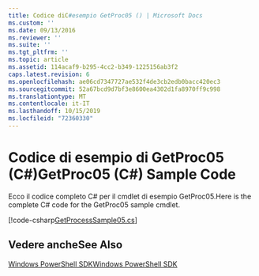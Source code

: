 ```yaml
---
title: Codice diC#esempio GetProc05 () | Microsoft Docs
ms.custom: ''
ms.date: 09/13/2016
ms.reviewer: ''
ms.suite: ''
ms.tgt_pltfrm: ''
ms.topic: article
ms.assetid: 114acaf9-b295-4cc2-b349-1225156ab3f2
caps.latest.revision: 6
ms.openlocfilehash: ae06cd7347727ae532f4de3cb2edb0bacc420ec3
ms.sourcegitcommit: 52a67bcd9d7bf3e8600ea4302d1fa8970ff9c998
ms.translationtype: MT
ms.contentlocale: it-IT
ms.lasthandoff: 10/15/2019
ms.locfileid: "72360330"
---
```

# <a name="getproc05-c-sample-code"></a><span data-ttu-id="5d869-102">Codice di esempio di GetProc05 (C#)</span><span class="sxs-lookup"><span data-stu-id="5d869-102">GetProc05 (C#) Sample Code</span></span>

<span data-ttu-id="5d869-103">Ecco il codice completo C# per il cmdlet di esempio GetProc05.</span><span class="sxs-lookup"><span data-stu-id="5d869-103">Here is the complete C# code for the GetProc05 sample cmdlet.</span></span>

[!code-csharp[GetProcessSample05.cs](../../../../powershell-sdk-samples/SDK-2.0/csharp/GetProcessSample05/GetProcessSample05.cs#L11-L411 "GetProcessSample05.cs")]

## <a name="see-also"></a><span data-ttu-id="5d869-104">Vedere anche</span><span class="sxs-lookup"><span data-stu-id="5d869-104">See Also</span></span>

[<span data-ttu-id="5d869-105">Windows PowerShell SDK</span><span class="sxs-lookup"><span data-stu-id="5d869-105">Windows PowerShell SDK</span></span>](../windows-powershell-reference.md)
